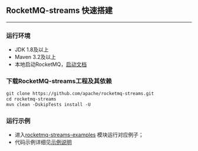 ## RocketMQ-streams 快速搭建
---

### 运行环境
- JDK 1.8及以上
- Maven 3.2及以上
- 本地启动RocketMQ，[启动文档](https://rocketmq.apache.org/docs/quick-start/)

### 下载RocketMQ-streams工程及其依赖

```xml
git clone https://github.com/apache/rocketmq-streams.git
cd rocketmq-streams
mvn clean -DskipTests install -U
```

### 运行示例
- 进入[rocketmq-streams-examples](../../rocketmq-streams-examples) 模块运行对应例子；
- 代码示例详细见[示例说明](../../rocketmq-streams-examples/README.md)

